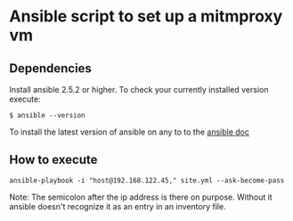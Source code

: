 # Ansible script to set up a mitmproxy vm

## Dependencies
Install ansible 2.5.2 or higher.
To check your currently installed version execute:
```
$ ansible --version
```

To install the latest version of ansible on any to to the 
[ansible doc](https://docs.ansible.com/ansible/latest/installation_guide/intro_installation.html#intro-installation-guide)


## How to execute
```
ansible-playbook -i "host@192.168.122.45," site.yml --ask-become-pass
```

Note: The semicolon after the ip address is there on purpose.
Without it ansible doesn't recognize it as an entry in an inventory file.


